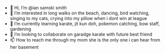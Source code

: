 - 👋 Hi, I’m @ian samski smith
- 👀 I’m interested in long walks on the beach, dancing, bird watching, singing to my cats, crying into my pillow when i dont win at league
- 🌱 I’m currently learning karate, jit kun doh, pokemon catching, bow staff, gardening
- 💞️ I’m looking to collaborate on garadge karate with future best friend
- 📫 How to reach me through my mom she is the only one i can hear from her basement

<!---
iansmith019/iansmith019 is a ✨ special ✨ repository because its `README.md` (this file) appears on your GitHub profile.
You can click the Preview link to take a look at your changes.
--->
